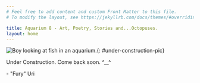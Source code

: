 ```yaml
---
# Feel free to add content and custom Front Matter to this file.
# To modify the layout, see https://jekyllrb.com/docs/themes/#overriding-theme-defaults

title: Aquarium 8 - Art, Poetry, Stories and...Octopuses.
layout: home
---
```


![Boy looking at fish in an aquarium.]({{site.url}}/{{site.images_path}}pexels-rachel-claire-5531413-cropped.png){: #under-construction-pic}

Under Construction. Come back soon. ^__^

\- "Fury" Uri